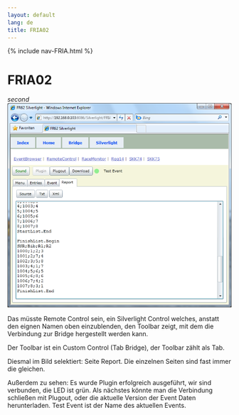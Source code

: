 ```yaml
---
layout: default
lang: de
title: FRIA02
---
```


{% include nav-FRIA.html %}

# FRIA02

*second*<br>
![FRIA02 screenshot](../images/FRIA02.png)

Das müsste Remote Control sein, ein Silverlight Control welches, anstatt den eignen Namen oben einzublenden,
den Toolbar zeigt, mit dem die Verbindung zur Bridge hergestellt werden kann.

Der Toolbar ist ein Custom Control (Tab Bridge), der Toolbar zählt als Tab.

Diesmal im Bild selektiert: Seite Report.
Die einzelnen Seiten sind fast immer die gleichen.

Außerdem zu sehen: Es wurde Plugin erfolgreich ausgeführt, wir sind verbunden, die LED ist grün.
Als nächstes könnte man die Verbindung schließen mit Plugout, oder die aktuelle Version der Event Daten herunterladen.
Test Event ist der Name des aktuellen Events.
